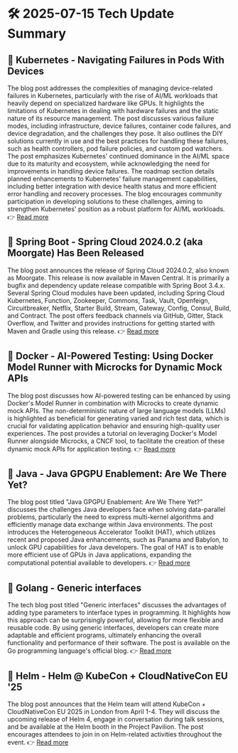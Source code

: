 # 🛠️ 2025-07-15 Tech Update Summary

## 🔹 Kubernetes - Navigating Failures in Pods With Devices
The blog post addresses the complexities of managing device-related failures in Kubernetes, particularly with the rise of AI/ML workloads that heavily depend on specialized hardware like GPUs. It highlights the limitations of Kubernetes in dealing with hardware failures and the static nature of its resource management. The post discusses various failure modes, including infrastructure, device failures, container code failures, and device degradation, and the challenges they pose. It also outlines the DIY solutions currently in use and the best practices for handling these failures, such as health controllers, pod failure policies, and custom pod watchers. The post emphasizes Kubernetes' continued dominance in the AI/ML space due to its maturity and ecosystem, while acknowledging the need for improvements in handling device failures. The roadmap section details planned enhancements to Kubernetes' failure management capabilities, including better integration with device health status and more efficient error handling and recovery processes. The blog encourages community participation in developing solutions to these challenges, aiming to strengthen Kubernetes' position as a robust platform for AI/ML workloads.
👉 [Read more](https://kubernetes.io/blog/2025/07/03/navigating-failures-in-pods-with-devices/)

## 🔹 Spring Boot - Spring Cloud 2024.0.2 (aka Moorgate) Has Been Released
The blog post announces the release of Spring Cloud 2024.0.2, also known as Moorgate. This release is now available in Maven Central. It is primarily a bugfix and dependency update release compatible with Spring Boot 3.4.x. Several Spring Cloud modules have been updated, including Spring Cloud Kubernetes, Function, Zookeeper, Commons, Task, Vault, Openfeign, Circuitbreaker, Netflix, Starter Build, Stream, Gateway, Config, Consul, Build, and Contract. The post offers feedback channels via GitHub, Gitter, Stack Overflow, and Twitter and provides instructions for getting started with Maven and Gradle using this release.
👉 [Read more](https://spring.io/blog/2025/07/14/spring-cloud-2024-0-2-aka-moorgate-has-been-released)

## 🔹 Docker - AI-Powered Testing: Using Docker Model Runner with Microcks for Dynamic Mock APIs
The blog post discusses how AI-powered testing can be enhanced by using Docker's Model Runner in combination with Microcks to create dynamic mock APIs. The non-deterministic nature of large language models (LLMs) is highlighted as beneficial for generating varied and rich test data, which is crucial for validating application behavior and ensuring high-quality user experiences. The post provides a tutorial on leveraging Docker's Model Runner alongside Microcks, a CNCF tool, to facilitate the creation of these dynamic mock APIs for application testing.
👉 [Read more](https://www.docker.com/blog/ai-powered-mock-apis-for-testing-with-docker-and-microcks/)

## 🔹 Java - Java GPGPU Enablement: Are We There Yet?
The blog post titled "Java GPGPU Enablement: Are We There Yet?" discusses the challenges Java developers face when solving data-parallel problems, particularly the need to express multi-kernel algorithms and efficiently manage data exchange within Java environments. The post introduces the Heterogeneous Accelerator Toolkit (HAT), which utilizes recent and proposed Java enhancements, such as Panama and Babylon, to unlock GPU capabilities for Java developers. The goal of HAT is to enable more efficient use of GPUs in Java applications, expanding the computational potential available to developers.
👉 [Read more](https://inside.java/2025/07/14/javaone-hat/)

## 🔹 Golang - Generic interfaces
The tech blog post titled "Generic interfaces" discusses the advantages of adding type parameters to interface types in programming. It highlights how this approach can be surprisingly powerful, allowing for more flexible and reusable code. By using generic interfaces, developers can create more adaptable and efficient programs, ultimately enhancing the overall functionality and performance of their software. The post is available on the Go programming language's official blog.
👉 [Read more](https://go.dev/blog/generic-interfaces)

## 🔹 Helm - Helm @ KubeCon + CloudNativeCon EU '25
The blog post announces that the Helm team will attend KubeCon + CloudNativeCon EU 2025 in London from April 1-4. They will discuss the upcoming release of Helm 4, engage in conversation during talk sessions, and be available at the Helm booth in the Project Pavilion. The post encourages attendees to join in on Helm-related activities throughout the event.
👉 [Read more](https://helm.sh/blog/helm-at-kubecon-eu-25/)

